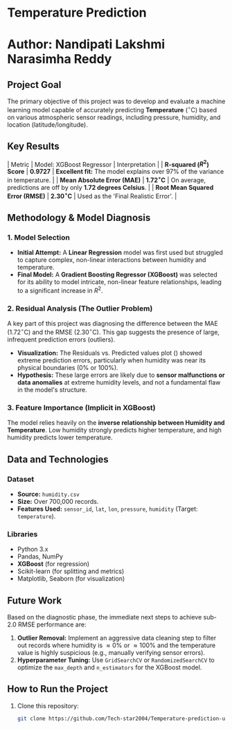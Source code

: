 # Temperature Prediction
# Author: Nandipati Lakshmi Narasimha Reddy
## Project Goal
The primary objective of this project was to develop and evaluate a machine learning model capable of accurately predicting **Temperature** ($^\circ$C) based on various atmospheric sensor readings, including pressure, humidity, and location (latitude/longitude).

## Key Results

| Metric | Model: XGBoost Regressor | Interpretation |
| **R-squared ($R^2$) Score** | **0.9727** | **Excellent fit:** The model explains over 97% of the variance in temperature. |
| **Mean Absolute Error (MAE)** | **1.72$^\circ$C** | On average, predictions are off by only **1.72 degrees Celsius**. |
| **Root Mean Squared Error (RMSE)** | **2.30$^\circ$C** | Used as the 'Final Realistic Error'. |

## Methodology & Model Diagnosis

### 1. Model Selection
- **Initial Attempt:** A **Linear Regression** model was first used but struggled to capture complex, non-linear interactions between humidity and temperature.
- **Final Model:** A **Gradient Boosting Regressor (XGBoost)** was selected for its ability to model intricate, non-linear feature relationships, leading to a significant increase in $R^2$.

### 2. Residual Analysis (The Outlier Problem)
A key part of this project was diagnosing the difference between the MAE ($1.72^\circ\text{C}$) and the RMSE ($2.30^\circ\text{C}$). This gap suggests the presence of large, infrequent prediction errors (outliers).
- **Visualization:** The Residuals vs. Predicted values plot () showed extreme prediction errors, particularly when humidity was near its physical boundaries (0% or 100%).
- **Hypothesis:** These large errors are likely due to **sensor malfunctions or data anomalies** at extreme humidity levels, and not a fundamental flaw in the model's structure.

### 3. Feature Importance (Implicit in XGBoost)
The model relies heavily on the **inverse relationship between Humidity and Temperature**. Low humidity strongly predicts higher temperature, and high humidity predicts lower temperature.

## Data and Technologies

### Dataset
- **Source:** `humidity.csv`
- **Size:** Over 700,000 records.
- **Features Used:** `sensor_id`, `lat`, `lon`, `pressure`, `humidity` (Target: `temperature`).

### Libraries
- Python 3.x
- Pandas, NumPy
- **XGBoost** (for regression)
- Scikit-learn (for splitting and metrics)
- Matplotlib, Seaborn (for visualization)

## Future Work
Based on the diagnostic phase, the immediate next steps to achieve sub-2.0 $\text{RMSE}$ performance are:
1.  **Outlier Removal:** Implement an aggressive data cleaning step to filter out records where humidity is $\approx 0\%$ or $\approx 100\%$ and the temperature value is highly suspicious (e.g., manually verifying sensor errors).
2.  **Hyperparameter Tuning:** Use `GridSearchCV` or `RandomizedSearchCV` to optimize the `max_depth` and `n_estimators` for the XGBoost model.

## How to Run the Project
1. Clone this repository:
   ```bash
   git clone https://github.com/Tech-star2004/Temperature-prediction-using-humidity-Data.git
